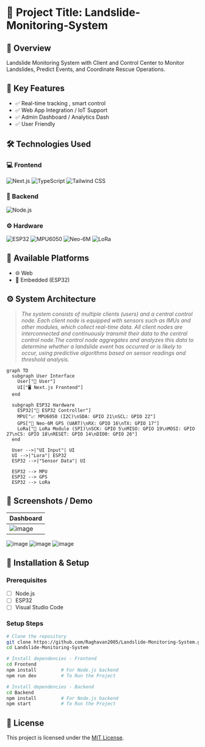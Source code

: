
# 🚀 Project Title: Landslide-Monitoring-System

## 📌 Overview
Landslide Monitoring System with Client and Control Center to Monitor Landslides, Predict Events, and Coordinate Rescue Operations.
## 🧠 Key Features
- ✅ Real-time tracking , smart control
- ✅ Web App Integration / IoT Support
- ✅ Admin Dashboard / Analytics Dash
- ✅ User Friendly 

## 🛠️ Technologies Used

### 💻 Frontend
![Next.js](https://img.shields.io/badge/Frontend-Next.js-000000?style=for-the-badge&logo=nextdotjs&logoColor=white)
![TypeScript](https://img.shields.io/badge/Language-TypeScript-3178C6?style=for-the-badge&logo=typescript&logoColor=white)
![Tailwind CSS](https://img.shields.io/badge/Styling-Tailwind_CSS-38B2AC?style=for-the-badge&logo=tailwindcss&logoColor=white)

### 🧩 Backend
![Node.js](https://img.shields.io/badge/Backend-Node.js-339933?logo=nodedotjs&logoColor=white)


### ⚙️ Hardware
![ESP32](https://img.shields.io/badge/Hardware-ESP32-000000?logo=espressif&logoColor=white)
![MPU6050](https://img.shields.io/badge/Hardware-MPU6050-4CAF50?logo=raspberrypi&logoColor=white)
![Neo-6M](https://img.shields.io/badge/Hardware-Neo--6M%20GPS%20Module-4CAF50?logo=raspberrypi&logoColor=white)
![LoRa](https://img.shields.io/badge/Hardware-LoRa%20Module-4CAF50?logo=raspberrypi&logoColor=white)


## 🧩 Available Platforms
- 🌐 Web
- 🚀 Embedded (ESP32)

## ⚙️ System Architecture
> _The system consists of multiple clients (users) and a central control node.
Each client node is equipped with sensors such as IMUs and other modules, which collect real-time data. All client nodes are interconnected and continuously transmit their data to the central control node.The control node aggregates and analyzes this data to determine whether a landslide event has occurred or is likely to occur, using predictive algorithms based on sensor readings and threshold analysis._
```mermaid
graph TD
  subgraph User Interface
    User["👤 User"]
    UI["🖥️ Next.js Frontend"]
  end

  subgraph ESP32 Hardware
    ESP32["🧠 ESP32 Controller"]
    MPU["📈 MPU6050 (I2C)\nSDA: GPIO 21\nSCL: GPIO 22"]
    GPS["📡 Neo-6M GPS (UART)\nRX: GPIO 16\nTX: GPIO 17"]
    LoRa["📶 LoRa Module (SPI)\nSCK: GPIO 5\nMISO: GPIO 19\nMOSI: GPIO 27\nCS: GPIO 18\nRESET: GPIO 14\nDIO0: GPIO 26"]
  end

  User -->|"UI Input"| UI
  UI -->|"Lora"| ESP32
  ESP32 -->|"Sensor Data"| UI

  ESP32 --> MPU
  ESP32 --> GPS
  ESP32 --> LoRa

```

## 📸 Screenshots / Demo

| Dashboard |
|-----------|
| ![image](https://github.com/user-attachments/assets/8f9f0cdd-0a3a-4e03-b228-58a758080c2f)
![image](https://github.com/user-attachments/assets/cb6a1b73-d2af-4f0c-82c0-5052821be437)
![image](https://github.com/user-attachments/assets/fa9b81df-bbcc-4286-af42-c972a3417a98)
![image](https://github.com/user-attachments/assets/986185ee-f90f-4066-ad0f-830defc37f31)



## 📱 Installation & Setup

### Prerequisites
- [ ] Node.js 
- [ ] ESP32
- [ ] Visual Studio Code

### Setup Steps
```bash
# Clone the repository
git clone https://github.com/Raghavan2005/Landslide-Monitoring-System.git
cd Landslide-Monitoring-System

# Install dependencies - Frontend
cd Frontend
npm install         # For Node.js backend
npm run dev         # To Run the Project

# Install dependencies - Backend
cd Backend
npm install         # For Node.js backend
npm start           # To Run the Project

```


## 📄 License
This project is licensed under the [MIT License](LICENSE).

